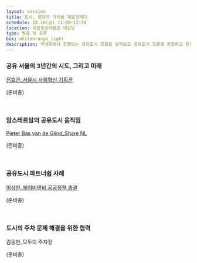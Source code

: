 ```yaml
---
layout: session
title: 도시, 공유의 가치를 재발견하다
schedule: 10.16(금) 11:00~12:30
location: 국립중앙박물관 대강당
type: 발표 및 토론
box: whiteorange_light
description: 국내외에서 진행되는 공유도시 흐름을 살펴보고 공유도시 흐름에 동참하고 운동을 이끌고 있는 단체와 프로젝트의 직접적인 사례들을 들어본다.
---
```


### 공유 서울의 3년간의 시도, 그리고 미래
[전효관_서울시 사회혁신 기획관](/speakers.html#speaker13)

(준비중)

<br>

### 암스테르담의 공유도시 움직임

[Pieter Bas van de Glind_Share NL](/speakers.html#speaker12)

(준비중)

<br>

### 공유도시 파트너쉽 사례

[이상현_에어비앤비 공공정책 총괄](/speakers.html#speaker14)

(준비중)

<br>

### 도시의 주차 문제 해결을 위한 협력

김동현_모두의 주차장 

(준비중)

<br>

